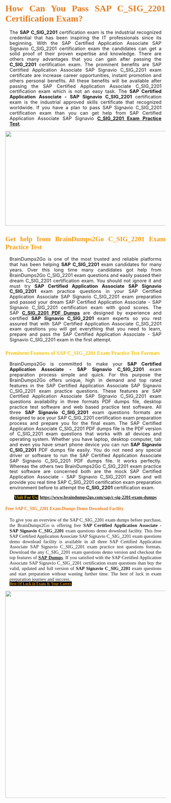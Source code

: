 <h1 style="text-align: justify;"><span style="font-family:Georgia,serif;"><span style="color:#e67e22;"><strong>How Can You Pass SAP C_SIG_2201 Certification Exam?</strong></span></span></h1>

<p style="text-align:justify; margin:0in 10pt"><span style="font-size:11pt"><span style="line-height:115%"><span sans-serif="" style="font-family:Calibri,">The <strong>SAP C_SIG_2201</strong> certification exam is the industrial recognized credential that has been inspiring the IT professionals since its beginning. With the SAP Certified Application Associate SAP Signavio C_SIG_2201 certification exam the candidates can get a solid proof of their proven expertise and knowledge. There are others many advantages that you can gain after passing the <strong> C_SIG_2201</strong> certification exam. The prominent benefits are SAP Certified Application Associate SAP Signavio C_SIG_2201 exam certificate are increase career opportunities, instant promotion and others personal benefits. All these benefits will be available after passing the SAP Certified Application Associate C_SIG_2201 certification exam which is not an easy task. The <strong>SAP Certified Application Associate - SAP Signavio C_SIG_2201</strong> certification exam is the industrial approved skills certificate that recognized worldwide. If you have a plan to pass SAP Signavio C_SIG_2201 certification exam than you can get help from SAP Certified Application Associate SAP Signavio <strong><a href="https://www.braindumps2go.com/sap/c-sig-2201-exam-dumps">C_SIG_2201 Exam Practice Test</a></strong>.</span></span></span></p>

<p style="text-align: center;"><a href="https://www.braindumps2go.com/sap/c-sig-2201-exam-dumps"><img alt="" src="https://i.imgur.com/Oa51Xhq.jpeg" style="width: 750px; height: 297px;" /><span style="display: none;"> </span></a></p>

<h2 style="text-align: justify;"><span style="font-family:Georgia,serif;"><span style="color:#f39c12;"><strong>Get help from BrainDumps2Go C_SIG_2201 Exam Practice Test</strong></span></span></h2>

<p style="text-align:justify; margin:0in 10pt"><span style="font-size:11pt"><span style="line-height:115%"><span sans-serif="" style="font-family:Calibri,">BrainDumps2Go is one of the most trusted and reliable platforms that has been helping <strong>SAP C_SIG_2201</strong> exam candidates for many years. Over this long time many candidates got help from BrainDumps2Go C_SIG_2201 exam questions and easily passed their dream C_SIG_2201 certification exam. You should not ignore it and must try <strong>SAP Certified Application Associate SAP Signavio C_SIG_2201</strong> exam practice questions in your SAP Certified Application Associate SAP Signavio C_SIG_2201 exam preparation and passed your dream SAP Certified Application Associate - SAP Signavio C_SIG_2201 certification exam with good scores. The SAP <strong><a href="https://www.braindumps2go.com/sap/c-sig-2201-exam-dumps">C_SIG_2201 PDF Dumps</a></strong> are designed by experience and certified <strong>SAP Signavio C_SIG_2201</strong> exam experts so you rest assured that with SAP Certified Application Associate C_SIG_2201 exam questions you will get everything that you need to learn, prepare and pass the SAP Certified Application Associate - SAP Signavio C_SIG_2201 exam in the first attempt. </span></span></span></p>

<h3 style="text-align: justify;"><span style="font-family:Georgia,serif;"><span style="color:#f1c40f;"><strong>Prominent Features of SAP C_SIG_2201 Exam Practice Test Formats</strong></span></span></h3>

<p style="text-align:justify; margin:0in 10pt"><span style="font-size:11pt"><span style="line-height:115%"><span sans-serif="" style="font-family:Calibri,">BrainDumps2Go is committed to make your <strong>SAP Certified Application Associate - SAP Signavio C_SIG_2201</strong> exam preparation process simple and quick. For this purpose the BrainDumps2Go offers unique, high in demand and top rated features in the SAP Certified Application Associate SAP Signavio C_SIG_2201 exam practice questions. These features are SAP Certified Application Associate SAP Signavio C_SIG_2201 exam questions availability in three formats PDF dumps file, desktop practice test software and web based practice test software. All three <strong>SAP Signavio C_SIG_2201</strong> exam questions formats are designed to ace your SAP C_SIG_2201 certification exam preparation process and prepare you for the final exam. The SAP Certified Application Associate C_SIG_2201 PDF dumps file is the PDF version of C_SIG_2201 exam questions that works with all devices and operating system. Whether you have laptop, desktop computer, tab and even you have smart phone device you can run <strong>SAP Signavio C_SIG_2201</strong> PDF dumps file easily. You do not need any special driver or software to run the SAP Certified Application Associate SAP Signavio C_SIG_2201 PDF dumps file. It works perfectly. Whereas the others two BrainDumps2Go C_SIG_2201 exam practice test software are concerned both are the mock SAP Certified Application Associate - SAP Signavio C_SIG_2201 exam and will provide you real time SAP C_SIG_2201 certification exam preparation environment before to attempt the <strong> C_SIG_2201</strong> certification exam.</span></span></span></p>

<p style="text-align: center;"><span style="font-family:Georgia,serif;"><strong><span style="color:#f1c40f;"><span style="background-color:#000000;">Visit For Us:</span></span> <a href="https://www.braindumps2go.com/sap/c-sig-2201-exam-dumps">https://www.braindumps2go.com/sap/c-sig-2201-exam-dumps</a></strong></span></p>

<h4 style="text-align: justify;"><span style="font-family:Georgia,serif;"><span style="color:#e67e22;"><strong>Free SAP C_SIG_2201 Exam Dumps Demo Download Facility</strong></span></span></h4>

<p style="text-align:justify; margin:0in 10pt"><span style="font-size:11pt"><span style="line-height:115%"><span sans-serif="" style="font-family:Calibri,"><span style="font-family:Georgia,serif;">To give you an overview of the SAP C_SIG_2201 exam dumps before purchase, the BrainDumps2Go is offering free <strong>SAP Certified Application Associate - SAP Signavio C_SIG_2201</strong> exam questions demo download facility. This free SAP Certified Application Associate SAP Signavio C_SIG_2201 exam questions demo download facility is available in all three SAP Certified Application Associate SAP Signavio C_SIG_2201 exam practice test questions formats. Download the any C_SIG_2201 exam questions demo version and checkout the top features of <strong><a href="https://www.braindumps2go.com/sap-exam-dumps">SAP Dumps</a></strong>. If you satisfied with the SAP Certified Application Associate SAP Signavio C_SIG_2201 certification exam questions than buy the valid, updated and full version of <strong>SAP Signavio C_SIG_2201</strong> exam questions and start preparation without wasting further time. The best of luck in exam preparation journey and success.</span></span></span></span></p>

<p style="text-align:justify; margin:0in 10pt"><strong><span style="font-size:12px;"><span style="color:#f39c12;"><span style="font-family:Georgia,serif;"><strong><span style="line-height:115%"><span style="background-color:#000000;">Best Of Luck in Exam & Your Career.</span></span></strong></span></span></span></strong></p>

<p style="text-align: center;"><strong><a href="https://www.braindumps2go.com/sap/c-sig-2201-exam-dumps"><img alt="" src="https://i.imgur.com/71HcEHp.jpeg" style="width: 600px; height: 650px;" /></a></strong></p>
